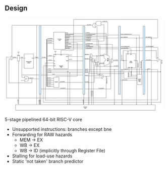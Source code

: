 
## Design

![64-bit RISC-V Core design](./assets/RISCV_29_10_23.png)

5-stage pipelined 64-bit RISC-V core
- Unsupported instructions: branches except bne
- Forwarding for RAW hazards
    - MEM   -> EX
    - WB    -> EX
    - WB    -> ID (implicitly through Register File)
- Stalling for load-use hazards
- Static 'not taken' branch predictor

